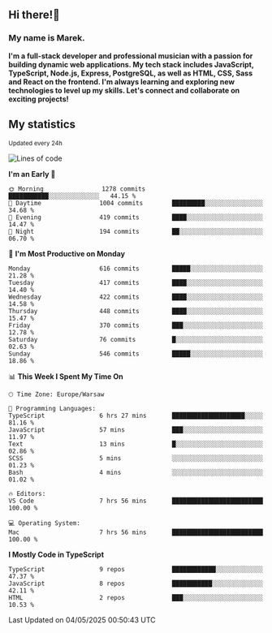 ## Hi there!👋 ##
### My name is Marek. ###

**I'm a full-stack developer and professional musician with a passion for building dynamic web applications. My tech stack includes JavaScript, TypeScript, Node.js, Express, PostgreSQL, as well as HTML, CSS, Sass and React on the frontend. I'm always learning and exploring new technologies to level up my skills. Let's connect and collaborate on exciting projects!**

## My statistics ##
<sub>Updated every 24h</sub>
<!--START_SECTION:waka-->
![Lines of code](https://img.shields.io/badge/From%20Hello%20World%20I%27ve%20Written-191.4%20thousand%20lines%20of%20code-blue)

**I'm an Early 🐤** 

```text
🌞 Morning                1278 commits        ███████████░░░░░░░░░░░░░░   44.15 % 
🌆 Daytime                1004 commits        █████████░░░░░░░░░░░░░░░░   34.68 % 
🌃 Evening                419 commits         ████░░░░░░░░░░░░░░░░░░░░░   14.47 % 
🌙 Night                  194 commits         ██░░░░░░░░░░░░░░░░░░░░░░░   06.70 % 
```
📅 **I'm Most Productive on Monday** 

```text
Monday                   616 commits         █████░░░░░░░░░░░░░░░░░░░░   21.28 % 
Tuesday                  417 commits         ████░░░░░░░░░░░░░░░░░░░░░   14.40 % 
Wednesday                422 commits         ████░░░░░░░░░░░░░░░░░░░░░   14.58 % 
Thursday                 448 commits         ████░░░░░░░░░░░░░░░░░░░░░   15.47 % 
Friday                   370 commits         ███░░░░░░░░░░░░░░░░░░░░░░   12.78 % 
Saturday                 76 commits          █░░░░░░░░░░░░░░░░░░░░░░░░   02.63 % 
Sunday                   546 commits         █████░░░░░░░░░░░░░░░░░░░░   18.86 % 
```


📊 **This Week I Spent My Time On** 

```text
🕑︎ Time Zone: Europe/Warsaw

💬 Programming Languages: 
TypeScript               6 hrs 27 mins       ████████████████████░░░░░   81.16 % 
JavaScript               57 mins             ███░░░░░░░░░░░░░░░░░░░░░░   11.97 % 
Text                     13 mins             █░░░░░░░░░░░░░░░░░░░░░░░░   02.86 % 
SCSS                     5 mins              ░░░░░░░░░░░░░░░░░░░░░░░░░   01.23 % 
Bash                     4 mins              ░░░░░░░░░░░░░░░░░░░░░░░░░   01.02 % 

🔥 Editors: 
VS Code                  7 hrs 56 mins       █████████████████████████   100.00 % 

💻 Operating System: 
Mac                      7 hrs 56 mins       █████████████████████████   100.00 % 
```

**I Mostly Code in TypeScript** 

```text
TypeScript               9 repos             ████████████░░░░░░░░░░░░░   47.37 % 
JavaScript               8 repos             ███████████░░░░░░░░░░░░░░   42.11 % 
HTML                     2 repos             ███░░░░░░░░░░░░░░░░░░░░░░   10.53 % 
```




 Last Updated on 04/05/2025 00:50:43 UTC
<!--END_SECTION:waka-->

<!--
**MarekSax/MarekSax** is a ✨ _special_ ✨ repository because its `README.md` (this file) appears on your GitHub profile.

Here are some ideas to get you started:

- 🔭 I’m currently working on ...
- 🌱 I’m currently learning ...
- 👯 I’m looking to collaborate on ...
- 🤔 I’m looking for help with ...
- 💬 Ask me about ...
- 📫 How to reach me: ...
- 😄 Pronouns: ...
- ⚡ Fun fact: ...
-->

